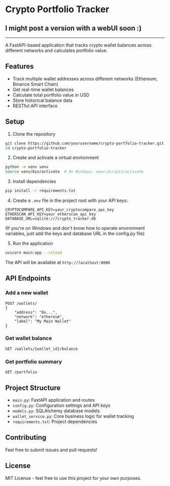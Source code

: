 # Crypto Portfolio Tracker
## I might post a version with a webUI soon :)
---

A FastAPI-based application that tracks crypto wallet balances across different networks and calculates portfolio value.

## Features

- Track multiple wallet addresses across different networks (Ethereum, Binance Smart Chain)
- Get real-time wallet balances
- Calculate total portfolio value in USD
- Store historical balance data
- RESTful API interface

## Setup

1. Clone the repository
```bash
git clone https://github.com/yourusername/crypto-portfolio-tracker.git
cd crypto-portfolio-tracker
```

2. Create and activate a virtual environment
```bash
python -m venv venv
source venv/bin/activate  # On Windows: venv\Scripts\activate
```

3. Install dependencies
```bash
pip install -r requirements.txt
```

4. Create a `.env` file in the project root with your API keys:
```
CRYPTOCOMPARE_API_KEY=your_cryptocompare_api_key
ETHERSCAN_API_KEY=your_etherscan_api_key
DATABASE_URL=sqlite:///crypto_tracker.db
```
(If you're on Windows and don't know how to operate environment variables, just add the keys and database URL in the config.py file)

5. Run the application
```bash
uvicorn main:app --reload
```

The API will be available at `http://localhost:8000`

## API Endpoints

### Add a new wallet
```
POST /wallets/
{
    "address": "0x...",
    "network": "ethereum",
    "label": "My Main Wallet"
}
```

### Get wallet balance
```
GET /wallets/{wallet_id}/balance
```

### Get portfolio summary
```
GET /portfolio
```

## Project Structure

- `main.py`: FastAPI application and routes
- `config.py`: Configuration settings and API keys
- `models.py`: SQLAlchemy database models
- `wallet_service.py`: Core business logic for wallet tracking
- `requirements.txt`: Project dependencies

## Contributing

Feel free to submit issues and pull requests!

## License

MIT License - feel free to use this project for your own purposes.
